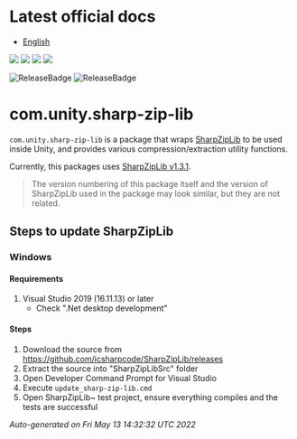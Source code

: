 
# Latest official docs
- [English](https://docs.unity3d.com/Packages/com.unity.sharp-zip-lib@latest)
 
[![](https://badge-proxy.cds.internal.unity3d.com/78081939-b2a0-4fc9-bebf-901b49fd954c)](https://badges.cds.internal.unity3d.com/packages/com.unity.sharp-zip-lib/build-info?branch=master&testWorkflow=package-isolation)
[![](https://badge-proxy.cds.internal.unity3d.com/faf61743-4d21-479c-b01c-ab63561e27d9)](https://badges.cds.internal.unity3d.com/packages/com.unity.sharp-zip-lib/dependencies-info?branch=master&testWorkflow=updated-dependencies)
[![](https://badge-proxy.cds.internal.unity3d.com/e5917bce-0357-4f49-a9c3-c356b9de832c)](https://badges.cds.internal.unity3d.com/packages/com.unity.sharp-zip-lib/dependants-info)
[![](https://badge-proxy.cds.internal.unity3d.com/f2066c51-3423-424d-a58f-24a64683cf57)](https://badges.cds.internal.unity3d.com/packages/com.unity.sharp-zip-lib/warnings-info?branch=master)

![ReleaseBadge](https://badge-proxy.cds.internal.unity3d.com/3b04c8fe-9005-4b46-848e-cb0199e49a2e)
![ReleaseBadge](https://badge-proxy.cds.internal.unity3d.com/9a481f99-fa9b-4716-8409-69bb63fedbd7)
# com.unity.sharp-zip-lib

`com.unity.sharp-zip-lib` is a package that wraps [SharpZipLib](https://github.com/icsharpcode/SharpZipLib) to be used inside Unity,
and provides various compression/extraction utility functions.

Currently, this packages uses [SharpZipLib v1.3.1](https://github.com/icsharpcode/SharpZipLib/releases/tag/v1.3.1).
 
> The version numbering of this package itself and the version of SharpZipLib used in the package may look similar, 
but they are not related.
## Steps to update SharpZipLib

### Windows

#### Requirements
1. Visual Studio 2019 (16.11.13) or later
   * Check ".Net desktop development"

#### Steps

1. Download the source from https://github.com/icsharpcode/SharpZipLib/releases
1. Extract the source into "SharpZipLibSrc" folder
1. Open Developer Command Prompt for Visual Studio
1. Execute `update_sharp-zip-lib.cmd`
1. Open SharpZipLib~ test project, ensure everything compiles and the tests are successful



*Auto-generated on Fri May 13 14:32:32 UTC 2022*
